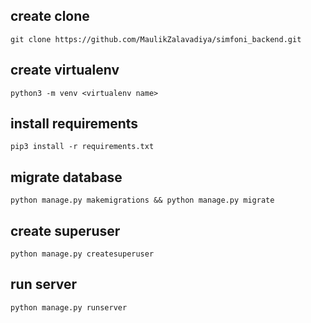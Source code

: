## create clone
    git clone https://github.com/MaulikZalavadiya/simfoni_backend.git

## create virtualenv
    python3 -m venv <virtualenv name>

## install requirements
    pip3 install -r requirements.txt

## migrate database
    python manage.py makemigrations && python manage.py migrate

## create superuser
    python manage.py createsuperuser

## run server
    python manage.py runserver
